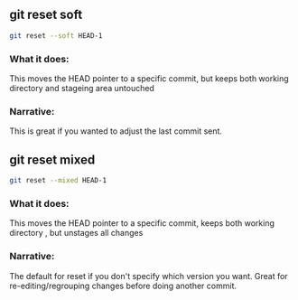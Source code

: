 ## git reset soft
```bash
git reset --soft HEAD-1
```

### What it does:
This moves the HEAD pointer to a specific commit, but keeps both working directory and stageing area untouched

### Narrative:
This is great if you wanted to adjust the last commit sent.

## git reset mixed
```bash
git reset --mixed HEAD-1
```

### What it does:
This moves the HEAD pointer to a specific commit, keeps both working directory , but unstages all changes

### Narrative:
The default for reset if you don't specify which version you want. Great for re-editing/regrouping changes
before doing another commit.